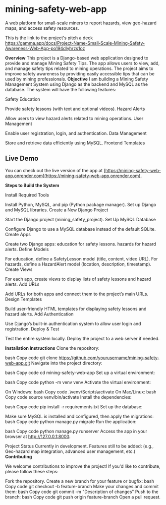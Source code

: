 # mining-safety-web-app
A web platform for small-scale miners to report hazards, view geo-hazard maps, and access safety resources.

This is the link to the project's pitch a deck https://gamma.app/docs/Project-Name-Small-Scale-Mining-Safety-Awareness-Web-App-po194dlyhrzs1oz

**Overview**
This project is a Django-based web application designed to provide and manage Mining Safety Tips. The app allows users to view, add, and manage safety tips related to mining operations. The project aims to improve safety awareness by providing easily accessible tips that can be used by mining professionals.
**Objective**
I am building a Mining Safety Management System using Django as the backend and MySQL as the database. The system will have the following features:

Safety Education

Provide safety lessons (with text and optional videos).
Hazard Alerts

Allow users to view hazard alerts related to mining operations.
User Management

Enable user registration, login, and authentication.
Data Management

Store and retrieve data efficiently using MySQL.
Frontend Templates
## Live Demo
You can check out the live version of the app at [https://mining-safety-web-app.onrender.com](https://mining-safety-web-app.onrender.com).


**Steps to Build the System**


Install Required Tools

Install Python, MySQL, and pip (Python package manager).
Set up Django and MySQL libraries.
Create a New Django Project

Start the Django project (mining_safety_project).
Set Up MySQL Database

Configure Django to use a MySQL database instead of the default SQLite.
Create Apps

Create two Django apps:
education for safety lessons.
hazards for hazard alerts.
Define Models

For education, define a SafetyLesson model (title, content, video URL).
For hazards, define a HazardAlert model (location, description, timestamp).
Create Views

For each app, create views to display lists of safety lessons and hazard alerts.
Add URLs

Add URLs for both apps and connect them to the project’s main URLs.
Design Templates

Build user-friendly HTML templates for displaying safety lessons and hazard alerts.
Add Authentication

Use Django’s built-in authentication system to allow user login and registration.
Deploy & Test

Test the entire system locally.
Deploy the project to a web server if needed.


**Installation Instructions**
Clone the repository:

bash
Copy code
git clone https://github.com/yourusername/mining-safety-web-app.git
Navigate into the project directory:

bash
Copy code
cd mining-safety-web-app
Set up a virtual environment:

bash
Copy code
python -m venv venv
Activate the virtual environment:

On Windows:
bash
Copy code
.\venv\Scripts\activate
On Mac/Linux:
bash
Copy code
source venv/bin/activate
Install the dependencies:

bash
Copy code
pip install -r requirements.txt
Set up the database:

Make sure MySQL is installed and configured, then apply the migrations:
bash
Copy code
python manage.py migrate
Run the application:

bash
Copy code
python manage.py runserver
Access the app in your browser at http://127.0.0.1:8000.

Project Status
Currently in development.
Features still to be added: (e.g., Geo-hazard map integration, advanced user management, etc.)
**Contributing**

We welcome contributions to improve the project! If you'd like to contribute, please follow these steps:

Fork the repository.
Create a new branch for your feature or bugfix:
bash
Copy code
git checkout -b feature-branch
Make your changes and commit them:
bash
Copy code
git commit -m "Description of changes"
Push to the branch:
bash
Copy code
git push origin feature-branch
Open a pull request.

